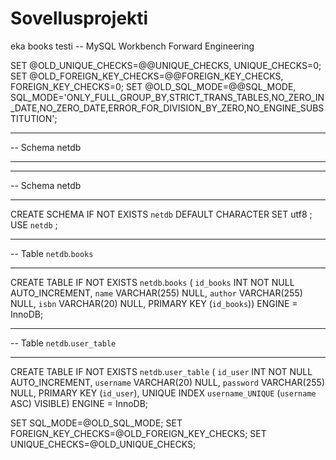 # Sovellusprojekti
eka books testi
-- MySQL Workbench Forward Engineering

SET @OLD_UNIQUE_CHECKS=@@UNIQUE_CHECKS, UNIQUE_CHECKS=0;
SET @OLD_FOREIGN_KEY_CHECKS=@@FOREIGN_KEY_CHECKS, FOREIGN_KEY_CHECKS=0;
SET @OLD_SQL_MODE=@@SQL_MODE, SQL_MODE='ONLY_FULL_GROUP_BY,STRICT_TRANS_TABLES,NO_ZERO_IN_DATE,NO_ZERO_DATE,ERROR_FOR_DIVISION_BY_ZERO,NO_ENGINE_SUBSTITUTION';

-- -----------------------------------------------------
-- Schema netdb
-- -----------------------------------------------------

-- -----------------------------------------------------
-- Schema netdb
-- -----------------------------------------------------
CREATE SCHEMA IF NOT EXISTS `netdb` DEFAULT CHARACTER SET utf8 ;
USE `netdb` ;

-- -----------------------------------------------------
-- Table `netdb`.`books`
-- -----------------------------------------------------
CREATE TABLE IF NOT EXISTS `netdb`.`books` (
  `id_books` INT NOT NULL AUTO_INCREMENT,
  `name` VARCHAR(255) NULL,
  `author` VARCHAR(255) NULL,
  `isbn` VARCHAR(20) NULL,
  PRIMARY KEY (`id_books`))
ENGINE = InnoDB;


-- -----------------------------------------------------
-- Table `netdb`.`user_table`
-- -----------------------------------------------------
CREATE TABLE IF NOT EXISTS `netdb`.`user_table` (
  `id_user` INT NOT NULL AUTO_INCREMENT,
  `username` VARCHAR(20) NULL,
  `password` VARCHAR(255) NULL,
  PRIMARY KEY (`id_user`),
  UNIQUE INDEX `username_UNIQUE` (`username` ASC) VISIBLE)
ENGINE = InnoDB;


SET SQL_MODE=@OLD_SQL_MODE;
SET FOREIGN_KEY_CHECKS=@OLD_FOREIGN_KEY_CHECKS;
SET UNIQUE_CHECKS=@OLD_UNIQUE_CHECKS;


